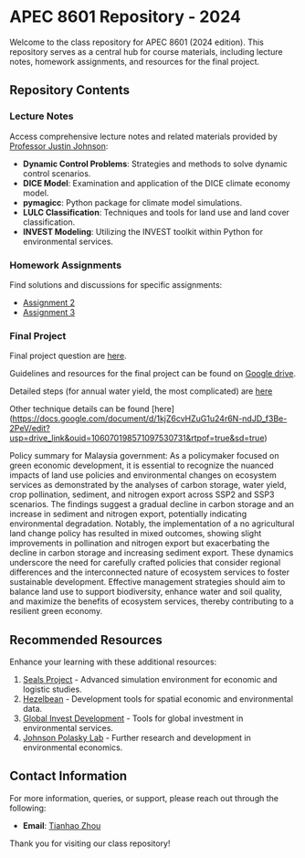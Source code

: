 # APEC 8601 Repository - 2024

Welcome to the class repository for APEC 8601 (2024 edition). This repository serves as a central hub for course materials, including lecture notes, homework assignments, and resources for the final project.

## Repository Contents

### Lecture Notes
Access comprehensive lecture notes and related materials provided by [Professor Justin Johnson](https://github.com/jandrewjohnson/apec_8601_2024):

- **Dynamic Control Problems**: Strategies and methods to solve dynamic control scenarios.
- **DICE Model**: Examination and application of the DICE climate economy model.
- **pymagicc**: Python package for climate model simulations.
- **LULC Classification**: Techniques and tools for land use and land cover classification.
- **INVEST Modeling**: Utilizing the INVEST toolkit within Python for environmental services.

### Homework Assignments
Find solutions and discussions for specific assignments:

- [Assignment 2](https://github.com/Tianhao02/APEC8601/blob/main/problem_set_2_v2.ipynb)
- [Assignment 3](https://github.com/Tianhao02/APEC8601/blob/main/Tianhao_assignment_3.ipynb)

### Final Project
Final project question are [here](https://drive.google.com/drive/folders/1Cbw1azRMdS6LwxHsyXWpB4n4NW1QFWj0?usp=drive_link).

Guidelines and resources for the final project can be found on [Google drive](https://drive.google.com/drive/folders/1ftcEZUow_luzaUoeou0RmJ9HiwG59wWb?usp=drive_link).

Detailed steps (for annual water yield, the most complicated) are [here](https://docs.google.com/document/d/1OK_YuBdZs94nQwDBJHKRohzK63UxUu4_/edit?usp=drive_link&ouid=106070198571097530731&rtpof=true&sd=true)

Other technique details can be found [here] (https://docs.google.com/document/d/1kjZ6cvHZuG1u24r6N-ndJD_f3Be-2PeV/edit?usp=drive_link&ouid=106070198571097530731&rtpof=true&sd=true)


Policy summary for Malaysia government:
As a policymaker focused on green economic development, it is essential to recognize the nuanced impacts of land use policies and environmental changes on ecosystem services as demonstrated by the analyses of carbon storage, water yield, crop pollination, sediment, and nitrogen export across SSP2 and SSP3 scenarios. The findings suggest a gradual decline in carbon storage and an increase in sediment and nitrogen export, potentially indicating environmental degradation. Notably, the implementation of a no agricultural land change policy has resulted in mixed outcomes, showing slight improvements in pollination and nitrogen export but exacerbating the decline in carbon storage and increasing sediment export. These dynamics underscore the need for carefully crafted policies that consider regional differences and the interconnected nature of ecosystem services to foster sustainable development. Effective management strategies should aim to balance land use to support biodiversity, enhance water and soil quality, and maximize the benefits of ecosystem services, thereby contributing to a resilient green economy.

## Recommended Resources
Enhance your learning with these additional resources:

1. [Seals Project](https://github.com/jandrewjohnson/seals_beta) - Advanced simulation environment for economic and logistic studies.
2. [Hezelbean](https://github.com/jandrewjohnson/hazelbean_dev) - Development tools for spatial economic and environmental data.
3. [Global Invest Development](https://github.com/jandrewjohnson/global_invest_dev) - Tools for global investment in environmental services.
4. [Johnson Polasky Lab](https://johnsonpolaskylab.umn.edu/) - Further research and development in environmental economics.

## Contact Information
For more information, queries, or support, please reach out through the following:
- **Email**: [Tianhao Zhou](zhou1842@umn.edu)

Thank you for visiting our class repository!

